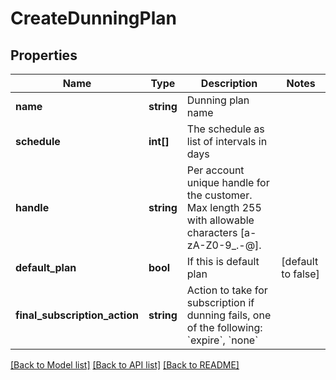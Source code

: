 # CreateDunningPlan

## Properties
Name | Type | Description | Notes
------------ | ------------- | ------------- | -------------
**name** | **string** | Dunning plan name | 
**schedule** | **int[]** | The schedule as list of intervals in days | 
**handle** | **string** | Per account unique handle for the customer. Max length 255 with allowable characters [a-zA-Z0-9_.-@]. | 
**default_plan** | **bool** | If this is default plan | [default to false]
**final_subscription_action** | **string** | Action to take for subscription if dunning fails, one of the following: &#x60;expire&#x60;, &#x60;none&#x60; | 

[[Back to Model list]](../README.md#documentation-for-models) [[Back to API list]](../README.md#documentation-for-api-endpoints) [[Back to README]](../README.md)


